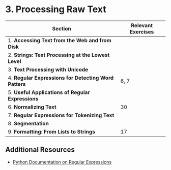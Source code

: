 # 3. Processing Raw Text

| Section                                               | Relevant Exercises |
| ----------------------------------------------------- | ------------------ |
| 1. **Accessing Text from the Web and from Disk**      |                    |
| 2. **Strings: Text Processing at the Lowest Level**   |                    |
| 3. **Text Processing with Unicode**                   |                    |
| 4. **Regular Expressions for Detecting Word Patters** | 6, 7               |
| 5. **Useful Applications of Regular Expressions**     |                    |
| 6. **Normalizing Text**                               | 30                 |
| 7. **Regular Expressions for Tokenizing Text**        |                    |
| 8. **Segmentation**                                   |                    |
| 9. **Formatting: From Lists to Strings**              | 17                 |

## Additional Resources

* [Python Documentation on Regular Expressions](https://docs.python.org/3/howto/regex.html)

